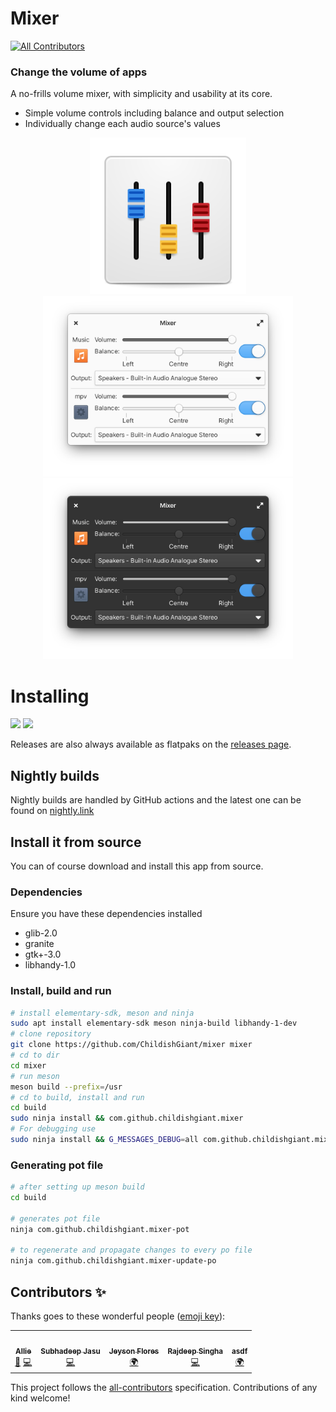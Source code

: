 # Mixer
[![All Contributors](https://img.shields.io/github/all-contributors/childishgiant/mixer)](#contributors-)
### Change the volume of apps

A no-frills volume mixer, with simplicity and usability at its core.

* Simple volume controls including balance and output selection
* Individually change each audio source's values

<p align="center">
<img width="250" src="data/icons/com.github.childishgiant.mixer.svg" alt="Logo">
<br>
<img width="400" src="docs/light.png" alt="Light mode">
<img width="400" src="docs/dark.png" alt="Dark mode">
</p>

# Installing

<a href="https://appcenter.elementary.io/com.github.childishgiant.mixer"><img src="https://appcenter.elementary.io/badge.svg" height="75" /></a>
<a href="https://flathub.org/apps/details/com.github.childishgiant.mixer"><img src="https://flathub.org/assets/badges/flathub-badge-en.svg" height="75" /></a>

Releases are also always available as flatpaks on the [releases page](https://github.com/childishgiant/mixer/releases).

## Nightly builds

Nightly builds are handled by GitHub actions and the latest one can be found on [nightly.link](https://nightly.link/ChildishGiant/mixer/workflows/ci/main/Mixer.zip)
## Install it from source

You can of course download and install this app from source.

### Dependencies

Ensure you have these dependencies installed

* glib-2.0
* granite
* gtk+-3.0
* libhandy-1.0

### Install, build and run

```bash
# install elementary-sdk, meson and ninja
sudo apt install elementary-sdk meson ninja-build libhandy-1-dev
# clone repository
git clone https://github.com/ChildishGiant/mixer mixer
# cd to dir
cd mixer
# run meson
meson build --prefix=/usr
# cd to build, install and run
cd build
sudo ninja install && com.github.childishgiant.mixer
# For debugging use
sudo ninja install && G_MESSAGES_DEBUG=all com.github.childishgiant.mixer
```

### Generating pot file

```bash
# after setting up meson build
cd build

# generates pot file
ninja com.github.childishgiant.mixer-pot

# to regenerate and propagate changes to every po file
ninja com.github.childishgiant.mixer-update-po
```

## Contributors ✨

Thanks goes to these wonderful people ([emoji key](https://allcontributors.org/docs/en/emoji-key)):

<!-- ALL-CONTRIBUTORS-LIST:START - Do not remove or modify this section -->
<!-- prettier-ignore-start -->
<!-- markdownlint-disable -->
<table>
  <tr>
    <td align="center"><a href="https://github.com/ChildishGiant"><img src="https://avatars.githubusercontent.com/u/13716824?v=4?s=100" width="100px;" alt=""/><br /><sub><b>Allie</b></sub></a><br /><a href="#design-ChildishGiant" title="Design">🎨</a> <a href="https://github.com/ChildishGiant/mixer/commits?author=ChildishGiant" title="Code">💻</a></td>
    <td align="center"><a href="https://github.com/SubhadeepJasu"><img src="https://avatars.githubusercontent.com/u/20795161?v=4?s=100" width="100px;" alt=""/><br /><sub><b>Subhadeep Jasu</b></sub></a><br /><a href="https://github.com/ChildishGiant/mixer/commits?author=SubhadeepJasu" title="Code">💻</a></td>
    <td align="center"><a href="https://github.com/JeysonFlores"><img src="https://avatars.githubusercontent.com/u/68255757?v=4?s=100" width="100px;" alt=""/><br /><sub><b>Jeyson Flores</b></sub></a><br /><a href="#translation-JeysonFlores" title="Translation">🌍</a></td>
    <td align="center"><a href="https://dribbble.com/Suzie97"><img src="https://avatars.githubusercontent.com/u/68198116?v=4?s=100" width="100px;" alt=""/><br /><sub><b>Rajdeep Singha</b></sub></a><br /><a href="https://github.com/ChildishGiant/mixer/commits?author=Suzie97" title="Code">💻</a></td>
    <td align="center"><a href="https://github.com/asdffdsdaf"><img src="https://avatars.githubusercontent.com/u/87440869?v=4?s=100" width="100px;" alt=""/><br /><sub><b>asdf</b></sub></a><br /><a href="#translation-asdffdsdaf" title="Translation">🌍</a></td>
  </tr>
</table>

<!-- markdownlint-restore -->
<!-- prettier-ignore-end -->

<!-- ALL-CONTRIBUTORS-LIST:END -->

This project follows the [all-contributors](https://github.com/all-contributors/all-contributors) specification. Contributions of any kind welcome!
